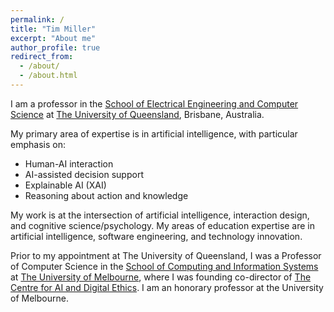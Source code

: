```yaml
---
permalink: /
title: "Tim Miller"
excerpt: "About me"
author_profile: true
redirect_from: 
  - /about/
  - /about.html
---
```


I am a professor in the [School of Electrical Engineering and Computer Science](https://eecs.uq.edu.au/) at [The University of Queensland](https://www.uq.edu.au/), Brisbane, Australia.

My primary area of expertise is in artificial intelligence, with particular emphasis on:

* Human-AI interaction
* AI-assisted decision support
* Explainable AI (XAI)
* Reasoning about action and knowledge

My work is at the intersection of artificial intelligence, interaction design, and cognitive science/psychology. My areas of education expertise are in artificial intelligence, software engineering, and technology innovation.

Prior to my appointment at The University of Queensland, I was a Professor of Computer Science in the [School of Computing and Information Systems](https://cis.unimelb.edu.au) at [The University of Melbourne](https://www.unimelb.edu.au), where I was founding co-director of [The Centre for AI and Digital Ethics](https://www.unimelb.edu.au/caide). I am an honorary professor at the University of Melbourne.
